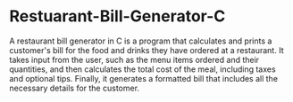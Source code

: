 # Restuarant-Bill-Generator-C
A restaurant bill generator in C is a program that calculates and prints a customer's bill for the food and drinks they have ordered at a restaurant. It takes input from the user, such as the menu items ordered and their quantities, and then calculates the total cost of the meal, including taxes and optional tips. Finally, it generates a formatted bill that includes all the necessary details for the customer.
